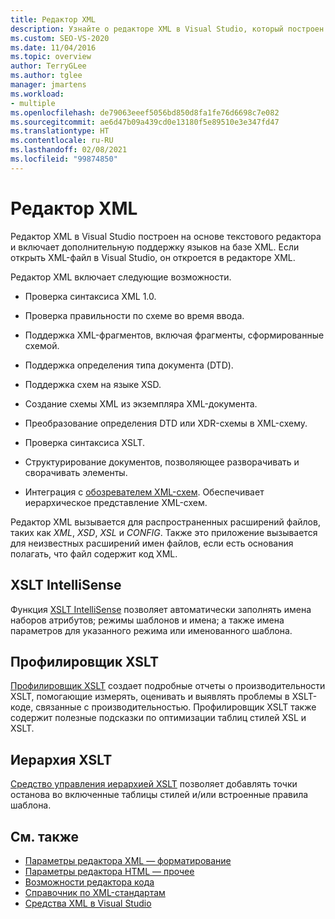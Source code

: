```yaml
---
title: Редактор XML
description: Узнайте о редакторе XML в Visual Studio, который построен на основе текстового редактора и включает дополнительную поддержку языков на базе XML.
ms.custom: SEO-VS-2020
ms.date: 11/04/2016
ms.topic: overview
author: TerryGLee
ms.author: tglee
manager: jmartens
ms.workload:
- multiple
ms.openlocfilehash: de79063eeef5056bd850d8fa1fe76d6698c7e082
ms.sourcegitcommit: ae6d47b09a439cd0e13180f5e89510e3e347fd47
ms.translationtype: HT
ms.contentlocale: ru-RU
ms.lasthandoff: 02/08/2021
ms.locfileid: "99874850"
---
```

# <a name="xml-editor"></a>Редактор XML

Редактор XML в Visual Studio построен на основе текстового редактора и включает дополнительную поддержку языков на базе XML. Если открыть XML-файл в Visual Studio, он откроется в редакторе XML.

Редактор XML включает следующие возможности.

- Проверка синтаксиса XML 1.0.

- Проверка правильности по схеме во время ввода.

- Поддержка XML-фрагментов, включая фрагменты, сформированные схемой.

- Поддержка определения типа документа (DTD).

- Поддержка схем на языке XSD.

- Создание схемы XML из экземпляра XML-документа.

- Преобразование определения DTD или XDR-схемы в XML-схему.

- Проверка синтаксиса XSLT.

- Структурирование документов, позволяющее разворачивать и сворачивать элементы.

- Интеграция с [обозревателем XML-схем](../xml-tools/xml-schema-explorer.md). Обеспечивает иерархическое представление XML-схем.

Редактор XML вызывается для распространенных расширений файлов, таких как *XML*, *XSD*, *XSL* и *CONFIG*. Также это приложение вызывается для неизвестных расширений имен файлов, если есть основания полагать, что файл содержит код XML.

## <a name="xslt-intellisense"></a>XSLT IntelliSense

Функция [XSLT IntelliSense](../xml-tools/xml-editor-intellisense-features.md) позволяет автоматически заполнять имена наборов атрибутов; режимы шаблонов и имена; а также имена параметров для указанного режима или именованного шаблона.

## <a name="xslt-profiler"></a>Профилировщик XSLT

[Профилировщик XSLT](../xml-tools/xslt-profiler.md) создает подробные отчеты о производительности XSLT, помогающие измерять, оценивать и выявлять проблемы в XSLT-коде, связанные с производительностью. Профилировщик XSLT также содержит полезные подсказки по оптимизации таблиц стилей XSL и XSLT.

## <a name="xslt-hierarchy"></a>Иерархия XSLT

[Средство управления иерархией XSLT](../xml-tools/walkthrough-using-xslt-hierarchy.md) позволяет добавлять точки останова во включенные таблицы стилей и/или встроенные правила шаблона.

## <a name="see-also"></a>См. также

- [Параметры редактора XML — форматирование](../ide/reference/options-text-editor-xml-formatting.md)
- [Параметры редактора HTML — прочее](../ide/reference/options-text-editor-xml-miscellaneous.md)
- [Возможности редактора кода](../ide/writing-code-in-the-code-and-text-editor.md)
- [Справочник по XML-стандартам](/previous-versions/dotnet/netframework-4.0/ms256177(v=vs.100))
- [Средства XML в Visual Studio](../xml-tools/xml-tools-in-visual-studio.md)